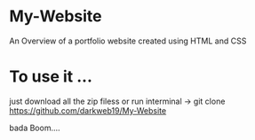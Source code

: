 # My-Website
An Overview of a portfolio website created using HTML and CSS
# To use it ...
just download all the zip filess or run  interminal -> git clone https://github.com/darkweb19/My-Website

bada Boom....
